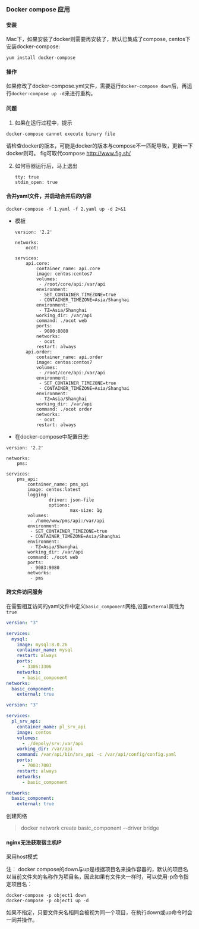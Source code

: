 ### Docker compose 应用
#### 安装
Mac下，如果安装了docker则需要再安装了，默认已集成了compose,
centos下安装docker-compose:
```
yum install docker-compose
```

#### 操作
如果修改了docker-compose.yml文件，需要运行`docker-compose down`后，再运行`docker-compose up -d`来进行重构。

#### 问题
1. 如果在运行过程中，提示

```
docker-compose cannot execute binary file
```
请检查docker的版本，可能是docker的版本与compose不一匹配导致，更新一下docker则可。
fig可取代compose
http://www.fig.sh/

2. 如何容器运行后，马上退出

   ```
   tty: true
   stdin_open: true
   ```

   



#### 合并yaml文件，并启动合并后的内容
```
docker-compose -f 1.yaml -f 2.yaml up -d 2>&1
```

* 模板

  ```
  version: '2.2'
  
  networks:
      ocot:
  
  services:
      api.core:
          container_name: api.core
          image: centos:centos7
          volumes:
           - /root/core/api:/var/api
          environment:
           - SET_CONTAINER_TIMEZONE=true
           - CONTAINER_TIMEZONE=Asia/Shanghai
          environment:
           - TZ=Asia/Shanghai
          working_dir: /var/api
          command: ./ocot web
          ports:
           - 9080:8080
          networks:
           - ocot
          restart: always
      api.order:
          container_name: api.order
          image: centos:centos7
          volumes:
           - /root/core/api:/var/api
          environment:
           - SET_CONTAINER_TIMEZONE=true
           - CONTAINER_TIMEZONE=Asia/Shanghai
          environment:
           - TZ=Asia/Shanghai
          working_dir: /var/api
          command: ./ocot order
          networks:
           - ocot
          restart: always
  
  ```




* 在docker-compose中配置日志:

```
version: '2.2'

networks:
    pms:

services:
    pms_api:
        container_name: pms_api
        image: centos:latest
        logging:
                driver: json-file
                options:
                        max-size: 1g
        volumes:
         - /home/www/pms/api:/var/api
        environment:
         - SET_CONTAINER_TIMEZONE=true
         - CONTAINER_TIMEZONE=Asia/Shanghai
        environment:
         - TZ=Asia/Shanghai
        working_dir: /var/api
        command: ./ocot web
        ports:
         - 9083:9080
        networks:
         - pms

```

#### 跨文件访问服务

在需要相互访问的yaml文件中定义`basic_component`网络,设置`external`属性为`true`

```yaml
version: "3"

services:
  mysql:
    image: mysql:8.0.26
    container_name: mysql
    restart: always
    ports:
      - 3306:3306
    networks:
      - basic_component
networks:
  basic_component:
    external: true
```

```yaml
version: "3"

services:
  pl_srv_api:
    container_name: pl_srv_api
    image: centos
    volumes:
      - ./depoly/srv:/var/api
    working_dir: /var/api
    command: /var/api/bin/srv_api -c /var/api/config/config.yaml
    ports:
      - 7003:7003
    restart: always
    networks:
      - basic_component

networks:
  basic_component:
    external: true

```

创建网络

> docker network create basic_component --driver bridge

#### nginx无法获取宿主机IP
采用host模式


注：
docker compose的down与up是根据项目名来操作容器的，默认的项目名以当前文件夹的名称作为项目名，因此如果有文件夹一样时，可以使用-p命令指定项目名：
```
docker-compose -p object1 down
docker-compose -p object1 up -d
```
如果不指定，只要文件夹名相同会被视为同一个项目，在执行down或up命令时会一同并操作。
